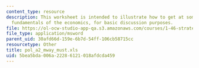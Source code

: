 ```yaml
---
content_type: resource
description: This worksheet is intended to illustrate how to get at some of the simple
  fundamentals of the economics, for basic discussion purposes.
file: https://ol-ocw-studio-app-qa.s3.amazonaws.com/courses/1-46-strategic-management-in-the-design-and-construction-value-chain-fall-2003/5bea5bda006a22286121018afdcda459_pol_a2_mway_must.xls
file_type: application/msword
parent_uid: 30afd66d-159e-6b7d-54ff-106cb58715cc
resourcetype: Other
title: pol_a2_mway_must.xls
uid: 5bea5bda-006a-2228-6121-018afdcda459
---
```

